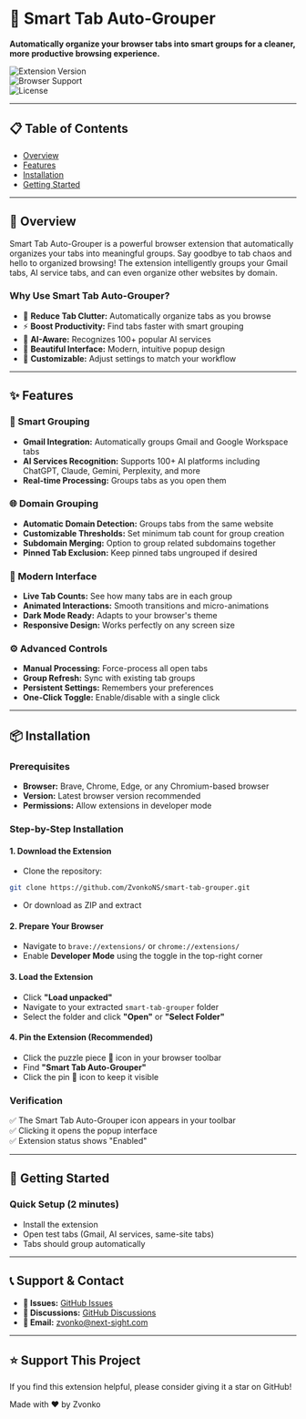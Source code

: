 # 🚀 Smart Tab Auto-Grouper

**Automatically organize your browser tabs into smart groups for a cleaner, more productive browsing experience.**

![Extension Version](https://img.shields.io/badge/version-1.1.0-blue.svg)  
![Browser Support](https://img.shields.io/badge/browser-Brave%20%7C%20Chrome%20%7C%20Edge-green.svg)  
![License](https://img.shields.io/badge/license-MIT-orange.svg)

---

## 📋 Table of Contents

- [Overview](#-overview)
- [Features](#-features)
- [Installation](#-installation)
- [Getting Started](#-getting-started)

---

## 🎯 Overview

Smart Tab Auto-Grouper is a powerful browser extension that automatically organizes your tabs into meaningful groups. Say goodbye to tab chaos and hello to organized browsing! The extension intelligently groups your Gmail tabs, AI service tabs, and can even organize other websites by domain.

### Why Use Smart Tab Auto-Grouper?

- 🧹 **Reduce Tab Clutter:** Automatically organize tabs as you browse
- ⚡ **Boost Productivity:** Find tabs faster with smart grouping
- 🤖 **AI-Aware:** Recognizes 100+ popular AI services
- 🎨 **Beautiful Interface:** Modern, intuitive popup design
- 🔧 **Customizable:** Adjust settings to match your workflow

---

## ✨ Features

### 🎯 Smart Grouping

- **Gmail Integration:** Automatically groups Gmail and Google Workspace tabs
- **AI Services Recognition:** Supports 100+ AI platforms including ChatGPT, Claude, Gemini, Perplexity, and more
- **Real-time Processing:** Groups tabs as you open them

### 🌐 Domain Grouping

- **Automatic Domain Detection:** Groups tabs from the same website
- **Customizable Thresholds:** Set minimum tab count for group creation
- **Subdomain Merging:** Option to group related subdomains together
- **Pinned Tab Exclusion:** Keep pinned tabs ungrouped if desired

### 🎨 Modern Interface

- **Live Tab Counts:** See how many tabs are in each group
- **Animated Interactions:** Smooth transitions and micro-animations
- **Dark Mode Ready:** Adapts to your browser's theme
- **Responsive Design:** Works perfectly on any screen size

### ⚙️ Advanced Controls

- **Manual Processing:** Force-process all open tabs
- **Group Refresh:** Sync with existing tab groups
- **Persistent Settings:** Remembers your preferences
- **One-Click Toggle:** Enable/disable with a single click

---

## 📦 Installation

### Prerequisites

- **Browser:** Brave, Chrome, Edge, or any Chromium-based browser
- **Version:** Latest browser version recommended
- **Permissions:** Allow extensions in developer mode

### Step-by-Step Installation

#### 1. Download the Extension

- Clone the repository:

```sh
git clone https://github.com/ZvonkoNS/smart-tab-grouper.git
```

- Or download as ZIP and extract

#### 2. Prepare Your Browser

- Navigate to `brave://extensions/` or `chrome://extensions/`
- Enable **Developer Mode** using the toggle in the top-right corner

#### 3. Load the Extension

- Click **"Load unpacked"**
- Navigate to your extracted `smart-tab-grouper` folder
- Select the folder and click **"Open"** or **"Select Folder"**

#### 4. Pin the Extension (Recommended)

- Click the puzzle piece 🧩 icon in your browser toolbar
- Find **"Smart Tab Auto-Grouper"**
- Click the pin 📌 icon to keep it visible

### Verification

✅ The Smart Tab Auto-Grouper icon appears in your toolbar  
✅ Clicking it opens the popup interface  
✅ Extension status shows "Enabled"

---

## 🚀 Getting Started

### Quick Setup (2 minutes)

- Install the extension
- Open test tabs (Gmail, AI services, same-site tabs)
- Tabs should group automatically

---

## 📞 Support & Contact

- **🐛 Issues:** [GitHub Issues](https://github.com/ZvonkoNS/smart-tab-grouper/issues)
- **💬 Discussions:** [GitHub Discussions](https://github.com/ZvonkoNS/smart-tab-grouper/discussions)
- **📧 Email:** [zvonko@next-sight.com](mailto:zvonko@next-sight.com)

---

## ⭐ Support This Project

If you find this extension helpful, please consider giving it a star on GitHub!

Made with ❤️ by Zvonko
